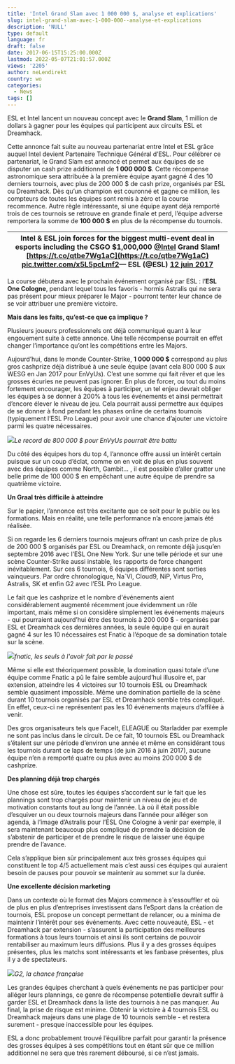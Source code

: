 ```yaml
---
title: 'Intel Grand Slam avec 1 000 000 $, analyse et explications'
slug: intel-grand-slam-avec-1-000-000--analyse-et-explications
description: 'NULL'
type: default
language: fr
draft: false
date: 2017-06-15T15:25:00.000Z
lastmod: 2022-05-07T21:01:57.000Z
views: '2205'
author: neLendirekt
country: wo
categories:
  - News
tags: []
---
```

ESL et Intel lancent un nouveau concept avec le **Grand Slam**, 1 million de dollars à gagner pour les équipes qui participent aux circuits ESL et Dreamhack.

Cette annonce fait suite au nouveau partenariat entre Intel et ESL grâce auquel Intel devient Partenaire Technique Général d’ESL. Pour célébrer ce partenariat, le Grand Slam est annoncé et permet aux équipes de se disputer un cash prize additionnel de **1 000 000 $**. Cette récompense astronomique sera attribuée à la première équipe ayant gagné 4 des 10 derniers tournois, avec plus de 200 000 $ de cash prize, organisés par ESL ou Dreamhack. Dès qu’un champion est couronné et gagne ce million, les compteurs de toutes les équipes sont remis à zéro et la course recommence. Autre règle intéressante, si une équipe ayant déjà remporté trois de ces tournois se retrouve en grande finale et perd, l’équipe adverse remportera la somme de **100 000 $** en plus de la récompense du tournois.

| Intel & ESL join forces for the biggest multi-event deal in esports including the CSGO $1,000,000 [@Intel](https://twitter.com/intel) Grand Slam![https://t.co/qtbe7Wg1aC](https://t.co/qtbe7Wg1aC) [pic.twitter.com/x5L5pcLmf2](https://t.co/x5L5pcLmf2)— ESL (@ESL) [12 juin 2017](https://twitter.com/ESL/status/874301816904830977) |
| -------------------------------------------------------------------------------------------------------------------------------------------------------------------------------------------------------------------------------------------------------------------------------------------------------------- |

  
La course débutera avec le prochain événement organisé par ESL : l’**ESL One Cologne**, pendant lequel tous les favoris - hormis Astralis qui ne sera pas présent pour mieux préparer le Major - pourront tenter leur chance de se voir attribuer une première victoire.

**Mais dans les faits, qu’est-ce que ça implique ?**

Plusieurs joueurs professionnels ont déjà communiqué quant à leur engouement suite à cette annonce. Une telle récompense pourrait en effet changer l’importance qu’ont les compétitions entre les Majors.

Aujourd’hui, dans le monde Counter-Strike, **1 000 000 $** correspond au plus gros cashprize déjà distribué à une seule équipe (avant cela 800 000 $ aux WESG en Jan 2017 pour EnVyUs). C’est une somme qui fait rêver et que les grosses écuries ne peuvent pas ignorer. En plus de forcer, ou tout du moins fortement encourager, les équipes à participer, un tel enjeu devrait obliger les équipes à se donner à 200% à tous les événements et ainsi permettrait d’encore élever le niveau de jeu. Cela pourrait aussi permettre aux équipes de se donner à fond pendant les phases online de certains tournois (typiquement l’ESL Pro League) pour avoir une chance d’ajouter une victoire parmi les quatre nécessaires.

![](/storage/images/594295ba55703_envyus-wesg-csgo-counter-strike-victoirejpeg.jpeg)_Le record de 800 000 $ pour EnVyUs pourrait être battu_

Du côté des équipes hors du top 4, l’annonce offre aussi un intérêt certain puisque sur un coup d’éclat, comme on en voit de plus en plus souvent avec des équipes comme North, Gambit... , il est possible d’aller gratter une belle prime de 100 000 $ en empêchant une autre équipe de prendre sa quatrième victoire.

**Un Graal très difficile à atteindre**

Sur le papier, l’annonce est très excitante que ce soit pour le public ou les formations. Mais en réalité, une telle performance n’a encore jamais été réalisée.

Si on regarde les 6 derniers tournois majeurs offrant un cash prize de plus de 200 000 $ organisés par ESL ou Dreamhack, on remonte déjà jusqu’en septembre 2016 avec l’ESL One New York. Sur une telle période et sur une scène Counter-Strike aussi instable, les rapports de force changent inévitablement. Sur ces 6 tournois, 6 équipes différentes sont sorties vainqueurs. Par ordre chronologique, Na\`VI, Cloud9, NiP, Virtus Pro, Astralis, SK et enfin G2 avec l’ESL Pro League.

Le fait que les cashprize et le nombre d'événements aient considérablement augmenté récemment joue évidemment un rôle important, mais même si on considère simplement les événements majeurs - qui pourraient aujourd’hui être des tournois à 200 000 $ - organisés par ESL et Dreamhack ces dernières années, la seule équipe qui en aurait gagné 4 sur les 10 nécessaires est Fnatic à l’époque de sa domination totale sur la scène.

![](/storage/images/594295c304316_fnaticjpg.jpg)_fnatic, les seuls à l'avoir fait par le passé_

Même si elle est théoriquement possible, la domination quasi totale d’une équipe comme Fnatic a pû le faire semble aujourd’hui illusoire et, par extension, atteindre les 4 victoires sur 10 tournois ESL ou Dreamhack semble quasiment impossible. Même une domination partielle de la scène durant 10 tournois organisés par ESL et Dreamhack semble très compliqué. En effet, ceux-ci ne représentent pas les 10 événements majeurs d’affilée à venir.

Des gros organisateurs tels que FaceIt, ELEAGUE ou Starladder par exemple ne sont pas inclus dans le circuit. De ce fait, 10 tournois ESL ou Dreamhack s’étalent sur une période d’environ une année et même en considérant tous les tournois durant ce laps de temps (de juin 2016 à juin 2017), aucune équipe n’en a remporté quatre ou plus avec au moins 200 000 $ de cashprize.

**Des planning déjà trop chargés**

Une chose est sûre, toutes les équipes s’accordent sur le fait que les plannings sont trop chargés pour maintenir un niveau de jeu et de motivation constants tout au long de l’année. Là où il était possible d’esquiver un ou deux tournois majeurs dans l’année pour alléger son agenda, à l’image d’Astralis pour l’ESL One Cologne à venir par exemple, il sera maintenant beaucoup plus compliqué de prendre la décision de s’abstenir de participer et de prendre le risque de laisser une équipe prendre de l’avance.

Cela s’applique bien sûr principalement aux très grosses équipes qui constituent le top 4/5 actuellement mais c’est aussi ces équipes qui auraient besoin de pauses pour pouvoir se maintenir au sommet sur la durée.

**Une excellente décision marketing**

Dans un contexte où le format des Majors commence à s'essouffler et où de plus en plus d’entreprises investissent dans l’eSport dans la création de tournois, ESL propose un concept permettant de relancer, ou a minima de maintenir l’intérêt pour ses événements. Avec cette nouveauté, ESL - et Dreamhack par extension - s’assurent la participation des meilleures formations à tous leurs tournois et ainsi ils sont certains de pouvoir rentabiliser au maximum leurs diffusions. Plus il y a des grosses équipes présentes, plus les matchs sont intéressants et les fanbase présentes, plus il y a de spectateurs.

![](/storage/images/5942995983624_34195442161-4bffde9570-k-1jpg.jpg)_G2, la chance française_

Les grandes équipes cherchant à quels événements ne pas participer pour alléger leurs plannings, ce genre de récompense potentielle devrait suffir à garder ESL et Dreamhack dans la liste des tournois à ne pas manquer. Au final, la prise de risque est minime. Obtenir la victoire à 4 tournois ESL ou Dreamhack majeurs dans une plage de 10 tournois semble - et restera surement - presque inaccessible pour les équipes.

ESL a donc probablement trouvé l’équilibre parfait pour garantir la présence des grosses équipes à ses compétitions tout en étant sûr que ce million additionnel ne sera que très rarement déboursé, si ce n’est jamais.
